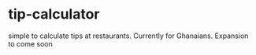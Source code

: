 # tip-calculator
simple to calculate tips at restaurants. Currently for Ghanaians. Expansion to come soon
